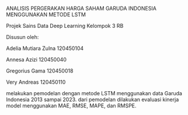ANALISIS PERGERAKAN HARGA SAHAM GARUDA INDONESIA MENGGUNAKAN METODE LSTM

Projek Sains Data Deep Learning Kelompok 3 RB

Disusun oleh:

Adelia Mutiara Zulna 			120450104

Annesa Azizi 				120450040

Gregorius Gama			        120450018

Very Andreas				120450110

melakukan pemodelan dengan metode LSTM menggunakan data Garuda Indonesia 2013 sampai 2023. dari pemodelan dilakukan evaluasi kinerja model menggunakan MAE, RMSE, MAPE, dan RMSPE.
